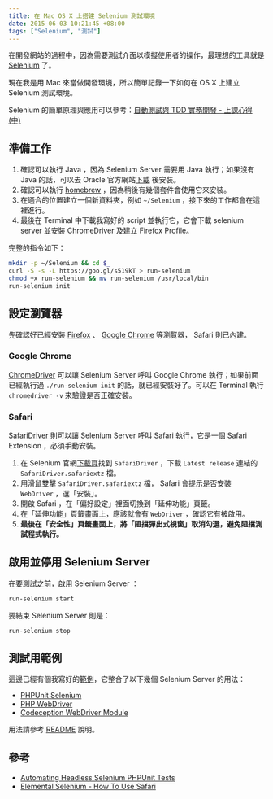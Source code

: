 ```yaml
---
title: 在 Mac OS X 上搭建 Selenium 測試環境
date: 2015-06-03 10:21:45 +08:00
tags: ["Selenium", "測試"]
---
```


在開發網站的過程中，因為需要測試介面以模擬使用者的操作，最理想的工具就是 [Selenium](http://www.seleniumhq.org/) 了。

現在我是用 Mac 來當做開發環境，所以簡單記錄一下如何在 OS X 上建立 Selenium 測試環境。

Selenium 的簡單原理與應用可以參考：[自動測試與 TDD 實務開發 - 上課心得 (中)](http://jaceju.net/2015/05/23/skilltree-tdd-2/)

<!-- more -->

## 準備工作

1. 確認可以執行 Java ，因為 Selenium Server 需要用 Java 執行；如果沒有 Java 的話，可以去 Oracle 官方網站[下載](http://www.oracle.com/technetwork/java/javase/downloads/jdk8-downloads-2133151.html) 後安裝。
1. 確認可以執行 [homebrew](http://brew.sh/) ，因為稍後有幾個套件會使用它來安裝。
1. 在適合的位置建立一個新資料夾，例如 `~/Selenium` ，接下來的工作都會在這裡進行。
1. 最後在 Terminal 中下載我寫好的 script 並執行它，它會下載 selenium server 並安裝 ChromeDriver 及建立 Firefox Profile。

完整的指令如下：

```bash
mkdir -p ~/Selenium && cd $_
curl -S -s -L https://goo.gl/s519kT > run-selenium
chmod +x run-selenium && mv run-selenium /usr/local/bin
run-selenium init
```

## 設定瀏覽器

先確認好已經安裝 [Firefox](http://mozilla.com.tw/) 、 [Google Chrome](https://www.google.com.tw/chrome/) 等瀏覽器， Safari 則已內建。

### Google Chrome

[ChromeDriver](https://sites.google.com/a/chromium.org/chromedriver/) 可以讓 Selenium Server 呼叫 Google Chrome 執行；如果前面已經執行過 `./run-selenium init` 的話，就已經安裝好了。可以在 Terminal 執行 `chromedriver -v` 來驗證是否正確安裝。

### Safari

[SafariDriver](https://github.com/SeleniumHQ/selenium/wiki/SafariDriver) 則可以讓 Selenium Server 呼叫 Safari 執行，它是一個 Safari Extension ，必須手動安裝。

1. 在 Selenium 官網[下載頁](http://www.seleniumhq.org/download/)找到 `SafariDriver` ，下載 `Latest release` 連結的 `SafariDriver.safariextz` 檔。
1. 用滑鼠雙擊 `SafariDriver.safariextz` 檔， Safari 會提示是否安裝 `WebDriver` ，選「安裝」。
1. 開啟 Safari ，在「偏好設定」裡面切換到「延伸功能」頁籤。
1. 在「延伸功能」頁籤畫面上，應該就會有 `WebDriver` ，確認它有被啟用。
1. **最後在「安全性」頁籤畫面上，將「阻擋彈出式視窗」取消勾選，避免阻擋測試程式執行。**

## 啟用並停用 Selenium Server

在要測試之前，啟用 Selenium Server ：

```bash
run-selenium start
```

要結束 Selenium Server 則是：

```bash
run-selenium stop
```

## 測試用範例

這邊已經有個我寫好的[範例](https://github.com/jaceju/selenium-demo)，它整合了以下幾個 Selenium Server 的用法：

* [PHPUnit Selenium](https://github.com/giorgiosironi/phpunit-selenium)
* [PHP WebDriver](https://github.com/instaclick/php-webdriver)
* [Codeception WebDriver Module](http://codeception.com/docs/modules/WebDriver)

用法請參考 [README](https://github.com/jaceju/selenium-demo/blob/master/README.md) 說明。

## 參考

* [Automating Headless Selenium PHPUnit Tests](http://www.hashbangcode.com/blog/automating-headless-selenium-phpunit-tests)
* [Elemental Selenium - How To Use Safari](http://elementalselenium.com/tips/69-safari)